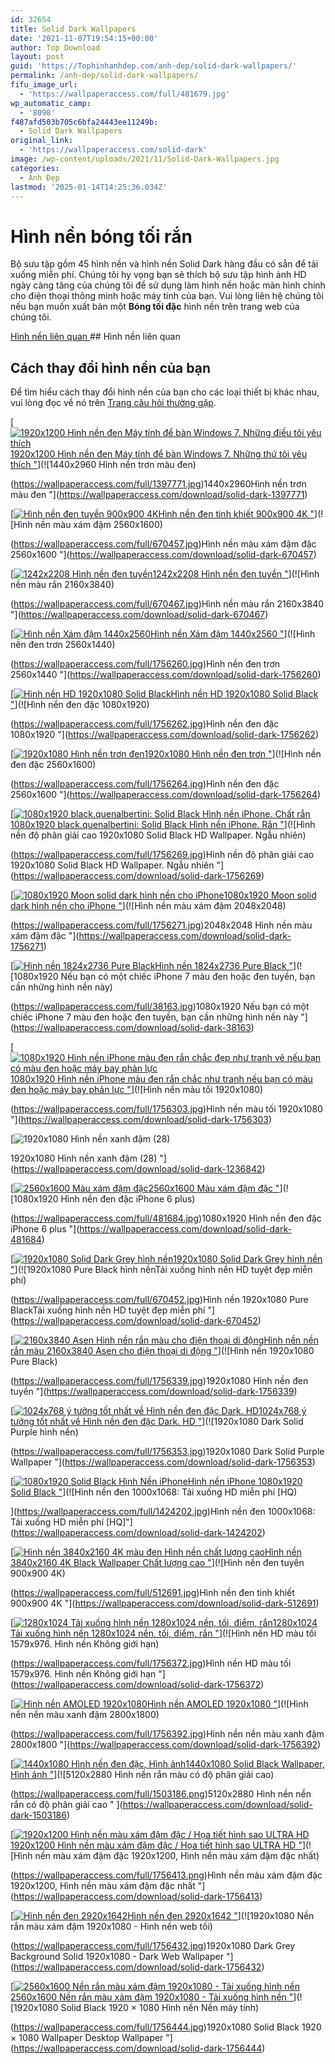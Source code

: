 ```yaml
---
id: 32654
title: Solid Dark Wallpapers
date: '2021-11-07T19:54:15+00:00'
author: Top Download
layout: post
guid: 'https://Tophinhanhdep.com/anh-dep/solid-dark-wallpapers/'
permalink: /anh-dep/solid-dark-wallpapers/
fifu_image_url:
  - 'https://wallpaperaccess.com/full/481679.jpg'
wp_automatic_camp:
  - '8098'
f487afd503b705c6bfa24443ee11249b:
  - Solid Dark Wallpapers
original_link:
  - 'https://wallpaperaccess.com/solid-dark'
image: /wp-content/uploads/2021/11/Solid-Dark-Wallpapers.jpg
categories:
  - Ảnh Đẹp
lastmod: '2025-01-14T14:25:36.034Z'
---
```

# Hình nền bóng tối rắn

Bộ sưu tập gồm 45 hình nền và hình nền Solid Dark hàng đầu có sẵn để tải xuống miễn phí. Chúng tôi hy vọng bạn sẽ thích bộ sưu tập hình ảnh HD ngày càng tăng của chúng tôi để sử dụng làm hình nền hoặc màn hình chính cho điện thoại thông minh hoặc máy tính của bạn. Vui lòng liên hệ chúng tôi nếu bạn muốn xuất bản một **Bóng tối đặc** hình nền trên trang web của chúng tôi.

[Hình nền liên quan ](#related) ## Hình nền liên quan

## Cách thay đổi hình nền của bạn

Để tìm hiểu cách thay đổi hình nền của bạn cho các loại thiết bị khác nhau, vui lòng đọc về nó trên [Trang câu hỏi thường gặp](https://tophinhanhdep.com/faq/).

  
[[![1920x1200 Hình nền đen Máy tính để bàn Windows 7. Những điều tôi yêu thích](https://wallpaperaccess.com/full/481679.jpg)1920x1200 Hình nền đen Máy tính để bàn Windows 7. Những thứ tôi yêu thích "](https://wallpaperaccess.com/download/solid-dark-481679)](![1440x2960 ​​Hình nền trơn màu đen)

(https://wallpaperaccess.com/full/1397771.jpg)1440x2960 ​​Hình nền trơn màu đen "](https://wallpaperaccess.com/download/solid-dark-1397771)

[[![Hình nền đen tuyền 900x900 4K](https://wallpaperaccess.com/full/512691.jpg)Hình nền đen tinh khiết 900x900 4K "](https://wallpaperaccess.com/download/solid-dark-512691)](![Hình nền màu xám đậm 2560x1600)

(https://wallpaperaccess.com/full/670457.jpg)Hình nền màu xám đậm đặc 2560x1600 "](https://wallpaperaccess.com/download/solid-dark-670457)

[[![1242x2208 Hình nền đen tuyền](https://wallpaperaccess.com/full/1683211.jpg)1242x2208 Hình nền đen tuyền "](https://wallpaperaccess.com/download/solid-dark-1683211)](![Hình nền màu rắn 2160x3840)

(https://wallpaperaccess.com/full/670467.jpg)Hình nền màu rắn 2160x3840 "](https://wallpaperaccess.com/download/solid-dark-670467)

[[![Hình nền Xám đậm 1440x2560](https://wallpaperaccess.com/full/1554870.jpg)Hình nền Xám đậm 1440x2560 "](https://wallpaperaccess.com/download/solid-dark-1554870)](![Hình nền đen trơn 2560x1440)

(https://wallpaperaccess.com/full/1756260.jpg)Hình nền đen trơn 2560x1440 "](https://wallpaperaccess.com/download/solid-dark-1756260)

[[![Hình nền HD 1920x1080 Solid Black](https://wallpaperaccess.com/full/481666.jpg)Hình nền HD 1920x1080 Solid Black "](https://wallpaperaccess.com/download/solid-dark-481666)](![Hình nền đen đặc 1080x1920)

(https://wallpaperaccess.com/full/1756262.jpg)Hình nền đen đặc 1080x1920 "](https://wallpaperaccess.com/download/solid-dark-1756262)

[[![1920x1080 Hình nền trơn đen](https://wallpaperaccess.com/full/1129018.jpg)1920x1080 Hình nền đen trơn "](https://wallpaperaccess.com/download/solid-dark-1129018)](![Hình nền đen đặc 2560x1600)

(https://wallpaperaccess.com/full/1756264.jpg)Hình nền đen đặc 2560x1600 "](https://wallpaperaccess.com/download/solid-dark-1756264)

[[![1080x1920 black.quenalbertini: Solid Black Hình nền iPhone.  Chất rắn](https://wallpaperaccess.com/full/481692.jpg)1080x1920 black.quenalbertini: Solid Black Hình nền iPhone. Rắn "](https://wallpaperaccess.com/download/solid-dark-481692)](![Hình nền độ phân giải cao 1920x1080 Solid Black HD Wallpaper.  Ngẫu nhiên)

(https://wallpaperaccess.com/full/1756269.jpg)Hình nền độ phân giải cao 1920x1080 Solid Black HD Wallpaper. Ngẫu nhiên "](https://wallpaperaccess.com/download/solid-dark-1756269)

[[![1080x1920 Moon solid dark hình nền cho iPhone](https://wallpaperaccess.com/full/193950.jpg)1080x1920 Moon solid dark hình nền cho iPhone "](https://wallpaperaccess.com/download/solid-dark-193950)](![Hình nền màu xám đậm 2048x2048)

(https://wallpaperaccess.com/full/1756271.jpg)2048x2048 Hình nền màu xám đậm đặc "](https://wallpaperaccess.com/download/solid-dark-1756271)

[[![Hình nền 1824x2736 Pure Black](https://wallpaperaccess.com/full/1756286.jpg)Hình nền 1824x2736 Pure Black "](https://wallpaperaccess.com/download/solid-dark-1756286)](![1080x1920 Nếu bạn có một chiếc iPhone 7 màu đen hoặc đen tuyền, bạn cần những hình nền này)

(https://wallpaperaccess.com/full/38163.jpg)1080x1920 Nếu bạn có một chiếc iPhone 7 màu đen hoặc đen tuyền, bạn cần những hình nền này "](https://wallpaperaccess.com/download/solid-dark-38163)

[[![1080x1920 Hình nền iPhone màu đen rắn chắc đẹp như tranh vẽ nếu bạn có màu đen hoặc máy bay phản lực](https://wallpaperaccess.com/full/481720.jpg)1080x1920 Hình nền iPhone màu đen rắn chắc như tranh nếu bạn có màu đen hoặc máy bay phản lực "](https://wallpaperaccess.com/download/solid-dark-481720)](![Hình nền màu tối 1920x1080)

(https://wallpaperaccess.com/full/1756303.jpg)Hình nền màu tối 1920x1080 "](https://wallpaperaccess.com/download/solid-dark-1756303)

[![1920x1080 Hình nền xanh đậm (28)](https://wallpaperaccess.com/full/1236842.png)

1920x1080 Hình nền xanh đậm (28) "](https://wallpaperaccess.com/download/solid-dark-1236842)

[[![2560x1600 Màu xám đậm đặc](https://wallpaperaccess.com/full/1756311.jpg)2560x1600 Màu xám đậm đặc "](https://wallpaperaccess.com/download/solid-dark-1756311)](![1080x1920 Hình nền đen đặc iPhone 6 plus)

(https://wallpaperaccess.com/full/481684.jpg)1080x1920 Hình nền đen đặc iPhone 6 plus "](https://wallpaperaccess.com/download/solid-dark-481684)

[[![1920x1080 Solid Dark Grey hình nền](https://wallpaperaccess.com/full/1756325.jpg)1920x1080 Solid Dark Grey hình nền "](https://wallpaperaccess.com/download/solid-dark-1756325)](![1920x1080 Pure Black hình nềnTải xuống hình nền HD tuyệt đẹp miễn phí)

(https://wallpaperaccess.com/full/670452.jpg)Hình nền 1920x1080 Pure BlackTải xuống hình nền HD tuyệt đẹp miễn phí "](https://wallpaperaccess.com/download/solid-dark-670452)

[[![2160x3840 Asen Hình nền rắn màu cho điện thoại di động](https://wallpaperaccess.com/full/1756333.png)Hình nền nền rắn màu 2160x3840 Asen cho điện thoại di động "](https://wallpaperaccess.com/download/solid-dark-1756333)](![Hình nền 1920x1080 Pure Black)

(https://wallpaperaccess.com/full/1756339.jpg)1920x1080 Hình nền đen tuyền "](https://wallpaperaccess.com/download/solid-dark-1756339)

[[![1024x768 ý tưởng tốt nhất về Hình nền đen đặc Dark.  HD](https://wallpaperaccess.com/full/481731.jpg)1024x768 ý tưởng tốt nhất về Hình nền đen đặc Dark. HD "](https://wallpaperaccess.com/download/solid-dark-481731)](![1920x1080 Dark Solid Purple hình nền)

(https://wallpaperaccess.com/full/1756353.jpg)1920x1080 Dark Solid Purple Wallpaper "](https://wallpaperaccess.com/download/solid-dark-1756353)

[[![1080x1920 Solid Black Hình Nền iPhone](https://wallpaperaccess.com/full/414247.jpg)Hình nền iPhone 1080x1920 Solid Black "](https://wallpaperaccess.com/download/solid-dark-414247)](![Hình nền đen 1000x1068: Tải xuống HD miễn phí [HQ)

](https://wallpaperaccess.com/full/1424202.jpg)Hình nền đen 1000x1068: Tải xuống HD miễn phí \[HQ\]"](https://wallpaperaccess.com/download/solid-dark-1424202)

[[![Hình nền 3840x2160 4K màu đen Hình nền chất lượng cao](https://wallpaperaccess.com/full/670454.jpg)Hình nền 3840x2160 4K Black Wallpaper Chất lượng cao "](https://wallpaperaccess.com/download/solid-dark-670454)](![Hình nền đen tuyền 900x900 4K)

(https://wallpaperaccess.com/full/512691.jpg)Hình nền đen tinh khiết 900x900 4K "](https://wallpaperaccess.com/download/solid-dark-512691)

[[![1280x1024 Tải xuống hình nền 1280x1024 nền, tối, điểm, rắn](https://wallpaperaccess.com/full/1756369.jpg)1280x1024 Tải xuống hình nền 1280x1024 nền, tối, điểm, rắn "](https://wallpaperaccess.com/download/solid-dark-1756369)](![Hình nền HD màu tối 1579x976.  Hình nền Không giới hạn)

(https://wallpaperaccess.com/full/1756372.jpg)Hình nền HD màu tối 1579x976. Hình nền Không giới hạn "](https://wallpaperaccess.com/download/solid-dark-1756372)

[[![Hình nền AMOLED 1920x1080](https://wallpaperaccess.com/full/512679.jpg)Hình nền AMOLED 1920x1080 "](https://wallpaperaccess.com/download/solid-dark-512679)](![Hình nền nền màu xanh đậm 2800x1800)

(https://wallpaperaccess.com/full/1756392.jpg)Hình nền nền màu xanh đậm 2800x1800 "](https://wallpaperaccess.com/download/solid-dark-1756392)

[[![1440x1080 Hình nền đen đặc, Hình ảnh](https://wallpaperaccess.com/full/1756399.jpg)1440x1080 Solid Black Wallpaper, Hình ảnh "](https://wallpaperaccess.com/download/solid-dark-1756399)](![5120x2880 Hình nền rắn màu có độ phân giải cao)

(https://wallpaperaccess.com/full/1503186.png)5120x2880 Hình nền nền rắn có độ phân giải cao " ](https://wallpaperaccess.com/download/solid-dark-1503186)

[[![1920x1200 Hình nền màu xám đậm đặc / Họa tiết hình sao ULTRA HD](https://wallpaperaccess.com/full/1756410.jpg)1920x1200 Hình nền màu xám đậm đặc / Họa tiết hình sao ULTRA HD "](https://wallpaperaccess.com/download/solid-dark-1756410)](![Hình nền màu xám đậm đặc 1920x1200, Hình nền màu xám đậm đặc nhất)

(https://wallpaperaccess.com/full/1756413.png)Hình nền màu xám đậm đặc 1920x1200, Hình nền màu xám đậm đặc nhất "](https://wallpaperaccess.com/download/solid-dark-1756413)

[[![Hình nền đen 2920x1642](https://wallpaperaccess.com/full/1756431.jpg)Hình nền đen 2920x1642 "](https://wallpaperaccess.com/download/solid-dark-1756431)](![1920x1080 Nền rắn màu xám đậm 1920x1080 - Hình nền web tối)

(https://wallpaperaccess.com/full/1756432.jpg)1920x1080 Dark Grey Background Solid 1920x1080 - Dark Web Wallpaper "](https://wallpaperaccess.com/download/solid-dark-1756432)

[[![2560x1600 Nền rắn màu xám đậm 1920x1080 - Tải xuống hình nền](https://wallpaperaccess.com/full/1756436.jpg)2560x1600 Nền rắn màu xám đậm 1920x1080 - Tải xuống hình nền "](https://wallpaperaccess.com/download/solid-dark-1756436)](![1920x1080 Solid Black 1920 × 1080 Hình nền Nền máy tính)

(https://wallpaperaccess.com/full/1756444.jpg)1920x1080 Solid Black 1920 × 1080 Wallpaper Desktop Wallpaper "](https://wallpaperaccess.com/download/solid-dark-1756444)
